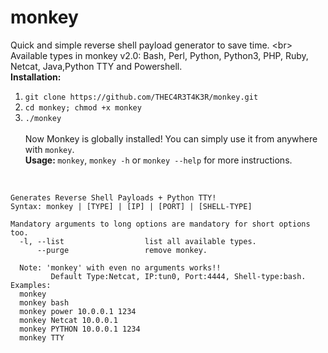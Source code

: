 # monkey
Quick and simple reverse shell payload generator to save time. <br\>
Available types in monkey v2.0:
  Bash, Perl, Python, Python3, PHP, Ruby, Netcat, Java,Python TTY and Powershell.
<br/>
<b>Installation:</b><br />
  1. ```git clone https://github.com/THEC4R3T4K3R/monkey.git```<br />
  2. ```cd monkey; chmod +x monkey```<br />
  3. ```./monkey```<br /><br />
  Now Monkey is globally installed! You can simply use it from anywhere with ```monkey```.  <br />
<b>Usage: </b>
  ```monkey```, ```monkey -h``` or ```monkey --help``` for more instructions.
  <br />
  
    Generates Reverse Shell Payloads + Python TTY!
    Syntax: monkey | [TYPE] | [IP] | [PORT] | [SHELL-TYPE]
    
    Mandatory arguments to long options are mandatory for short options too.
      -l, --list                  list all available types.
          --purge                 remove monkey.
    
      Note: 'monkey' with even no arguments works!!
             Default Type:Netcat, IP:tun0, Port:4444, Shell-type:bash.
    Examples:
      monkey
      monkey bash
      monkey power 10.0.0.1 1234 
      monkey Netcat 10.0.0.1
      monkey PYTHON 10.0.0.1 1234
      monkey TTY
